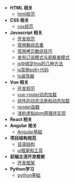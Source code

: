 - **HTML 相关**
	- [html规范](/html/html-standard.md)
- **CSS 相关**
	- [css规范](/css/css-standard.md)
- **Javascript 相关**
	- [开发规范](/js/js-standard.md)
	- [常用数组去重](/js/js-arrayset.md)
	- [常用拷贝数组技巧](/js/js-arrayslice.md)
	- [发布订阅模式与观察者模式](/js/js-observer.md)
	- [js中绑定this的几种方法](/js/js-bindthis.md)
	- [js常用es6+代码](/js/js-es6.md)
	- [ts装饰器](/js/js-decorators.md)
- **Vue 相关**
	- [开发规范](/vue/vue.md)
	- [vue-router动态加载](/vue/vue-router.md)
	- [组件的动态注册和动态加载](/vue/vue-dynamic-component.md)
	- [render函数](/vue/vue-render-function.md)
	- [浅析虚拟dom原理并实现](/vue/vue-vritual-dom.md)
- **React 相关**
- **Angular 相关**
	- [Angular基础](/angular/angular-basic.md)
- **项目结构规范**
	- [目录结构](/dir-standard.md)
	- [ui框架和工具](/ui.md)
- **前端主流开发框架**
	- [开发框架](/frame.md)
- **Python学习**
	-  [python基础](python/py-basic.md)